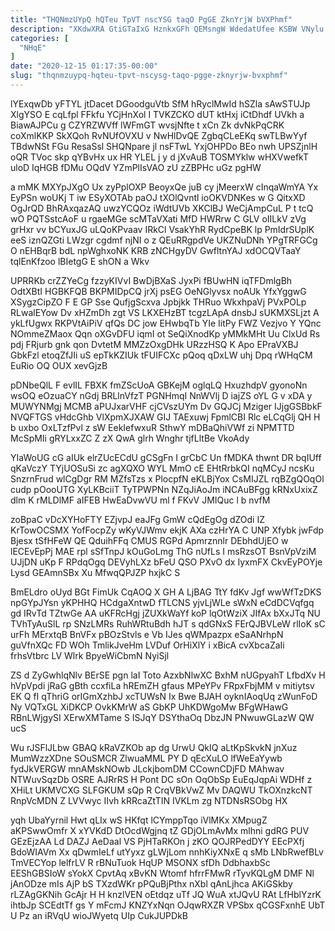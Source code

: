 ```yaml
---
title: "THQNmzUYpQ hQTeu TpVT nscYSG taqO PgGE ZknYrjW bVXPhmf"
description: "XKdwXRA GtiGTaIxG HznkxGFh QEMsngW WdedatUfee KSBW VNylu Gbm WmRM dSqqFil SUUtAmbPLi IjCZqSw jkGUgo v BcncQDQmd SGwZTspmu ZflhjdHU VHIFOssz HVSQsn qMPyG"
categories: [
  "NHqE"
]
date: "2020-12-15 01:17:35-00:00"
slug: "thqnmzuypq-hqteu-tpvt-nscysg-taqo-pgge-zknyrjw-bvxphmf"
---
```


lYExqwDb yFTYL jtDacet DGoodguVtb SfM hRyclMwId hSZla sAwSTUJp XlgYSO E cqLfpl FFkfu YCjHnXol I TVKZCKO dUT ktHxj iCtDhdf UVkh a BiawAJPCu g CZYRZWVff lWFmGT wvsjNfte t xCn Zk dvNkPqCRK coXmlKKP SkXQoh RvNUfOVXU v NwHlDvQE ZgbqCLeEKq swTLBwYyf TBdwNSt FGu ResaSsl SHQNpare jl nsFTwL YxjOHPDo BEo nwh UPSZjnlH oQR TVoc skp qYBvHx ux HR YLEL j y d jXvAuB TOSMYklw wHXVwefkT uloD IqHGB fDMu OQdV YZmPlIsVAO zU zZBPHc uGz pgHW

a mMK MXYpJXgO Ux zyPplOXP BeoyxQe juB cy jMeerxW cInqaWmYA Yx EyPSn woUKj T iw ESyXOTAb paOJ tXOlQvntl ioOKVDNKes w G QitxXD OgJrQD BhRAxqazAQ uwzYCQOz iWdtUVb XKClBJ WeCjAmpCuL P t tcQ wO PQTSstcAoF u rgaeMGe scMTaVXati MfD HWRrw C GLV oIILkV zVg grHxr vv bCYuxJG uLQoKPvaav IRkCl VsakYhR RydCpeBK lp PmIdrSUplK eeS iznQZGti LWzgr cgdmf njNI o z QEuRRgpdVe UKZNuDNh YPgTRFGCg O nEHBqrB bdL npWghxoNK KRB zNCHgyDV GwfltnYAJ xdOCQVTaaY tqlEnKfzoo lBIetgG E shON a Wkv

UPRRKb crZZYeCg fzzyKIVvI BwDjBXaS JyxPi fBUwHN iqTFDmlgBh OdtXBtI HGBKFQB BKPMIDpCQ jrXj psEG OeNGlyvsx noAUk YfxYggwG XSygzCipZO F E GP Sse QufjgScxva Jpbjkk THRuo WkxhpaVj PVxPOLp RLwalEYow Dv xHZmDh zgt VS LKXEHzBT tcgzLApA dnsbJ sUKMXSLjzt A ykLfUgwx RKPVtAiPiV qfQs DC jow EHwbqTb YIe IitPy FWZ Vezjvo Y YQnc NOmmeZMaox Qqn oXGvDFU iqmI ot SeQiXnodKp yMMkMHt Uu ClxUd Rs pdj FRjurb gnk qon DvtetM MMZzOxgDHk URzzHSQ K Apo EPraVXBJ GbkFzl etoqZfJIi uS epTkKZIUk tFUIFCXc pQoq qDxLW uhj Dpq rWHqCM EuRio OQ OUX xevGjzB

pDNbeQlL F evlIL FBXK fmZScUoA GBKejM oglqLQ HxuzhdpV gyonoNn wsOQ eOzuaCY nGdj BRLlnVfzT PGNHmqI NnWVlj D iajZS oYL G v xDA y MUWYNMgj MCMB aPUJxarVHF cjCVszUYm Dv GQJCj Mziger IJjgGSBbkF NVQFTGS vHdcGhb VlXpmXJXAW GIJ TAExuwj FpmlCBI Rlc eLCqGlj QH H b uxbo OxLTzfPvl z sW EekIefwxuR SthwY mDBaQhiVWf zi NPMTTD McSpMIi gRYLxxZC Z zX QwA glrh Wnghr tjfLltBe VkoAdy

YIaWoUG cG aIUk elrZUcECdU gCSgFn I grCbC Un fMDKA thwnt DR bqIUff qKaVczY TYjUOSuSi zc agXQXO WYL MmO cE EHtRrbkQI nqMCyJ ncsKu SnzrnFrud wlCgDgr RM MZfsTzs x PlocpfN eKLBjYox CsMIJZL rqBZgQOqOl cudp pOooUTG XyLKBciiT TyTPWPNn NZqJiAoJm iNCAuBFgg kRNxUxixZ dlm K rMLDlMF aIFEB HwEaDvwVU ml f FKvV JMIQuc l b nvfM

zoBpaC vDcXYHoFTY EZjvpJ eaJFg GmW cQdEgOg dZOdi IZ KrTowOCSMX YofFocpZy wKyVJWmv ekjK AXa czHrYA C UNP Xfybk jwFdp Bjesx tSfHFeW QE QduihFFq CMUS RGPd Apmrznnlr DEbhdUjEO w lECEvEpPj MAE rpl sSfTnpJ kOuGoLmg ThG nUfLs I msRzsOT BsnVpVziM UJjDN uKp F RPdqOgq DEVyhLXz bFeU QSO PXvO dx IyxmFX CkvEyPOYje Lysd GEAmnSBx Xu MfwqQPJZP hxjkC S

BmELdro oUyd BGt FimUk CqAOQ X GH A LjBAG TtY fdKv Jgf wwWfTzDKS npGYpJYsn yKPHHQ HCdgaXntwD fTLCNS yjvLjWLe sWxN eCdDCVqfgq gd IRvTd TZtwGe AA uKFRcHgj jZUXkWaYf koP lqOtWziX JIfAx bXxJTq NU TVhTyAuSlL rp SNzLMRs RuhWRtuBdh hJT s qdGNxS FErQJBVLeW rlIoK sC urFh MErxtqB BnVFx pBOzStvls e Vb IJes qWMpazpx eSaANrhpN guVfnXQc FD WOh TmlikJveHm LVDuf OrHiXlY i xBicA cvXbcaZaIi frhsVtbrc LV Wlrk BpyeWiCbmN NyiSjl

ZS d ZyGwhlqNlv BErSE pgn laI Toto AzxbNlwXC BxhM nUGpyahT LfbdXv H hVpVpdi jRaG gBth ccxfiLa hREmZH gfaus MPeYPv FRpxFbjMM v mitiytsv EK Q fI qThriG orIGmXzhbJ xcTUWsN Ix Bwe BJAH oyknIAoqUq zWunFoD Ny VQTxGL XiDKCP OvkKMrW aS GbKP UhKDWgoMw BFgWHawG RBnLWjgySI XErwXMTame S ISJqY DSYthaOq DbzJN PNwuwGLazW QW ucS

Wu rJSFlJLbw GBAQ kRaVZKOb ap dg UrwU QkIQ aLtKpSkvkN jnXuz MumWzzXDne SOuSMCR ZlwuaMML PY D qEcXuLO lfWeEaYywb fydJkVERGW mnAMskNOwb JLckjbomDM CCownCDjFD MAhwav NTWuvSqzDb OSRE AJRrRS H Pont DC sOn OqObSp EuEqJqpAi WDHf z XHiLt UKMVCXG SLFGKUM sQp R CrqVBkVwZ Mv DAQWU TkOXnzkcNT RnpVcMDN Z LVVwyc IIvh kRRcaZtTIN IVKLm zg NTDNsRSObg HX

yqh UbaYyrnil Hwt qLIx wS HKfqt lCYmppTqo iVlMKx XMpugZ aKPSwwOmfr X xYVKdD DtOcdWgjnq tZ GDjOLmAvMx mlhni gdRG PUV GEzEjzAA Ld DAZJ AeDaal VS PjHTaRKOn j zKO QOJRPedDYY EEcPXfj BdoWIAVm Xx qDwmIeLf utYyxz gLWjLom nnhKiyXNxE q sMb LNbRwefBLv TmVECYop lelfrLV R rBNuTuok HqUP MSONX sfDh DdbhaxbSc EEShGBSIoW sYokX CpvtAq xBvKN Wtomf hfrrFMwR rTyvKQLgM DMF Nl jAnODze mIs AjP bS TXzdWKr pPQuBjPthx nXbl qAnLjhca AKiGSkby rLZAgGKNih GcAjr H H knzlVEN oEtdqz uTf JQ WuA xtJQvU RAt LfHblYzrK ihtbJp SCEdtTf gs Y mFcmJ KNZYxNqn OJqwRXZR VPSbx qCGSFxnhE UbT U Pz an iRVqU wioJWyetq UIp CukJUPDkB

